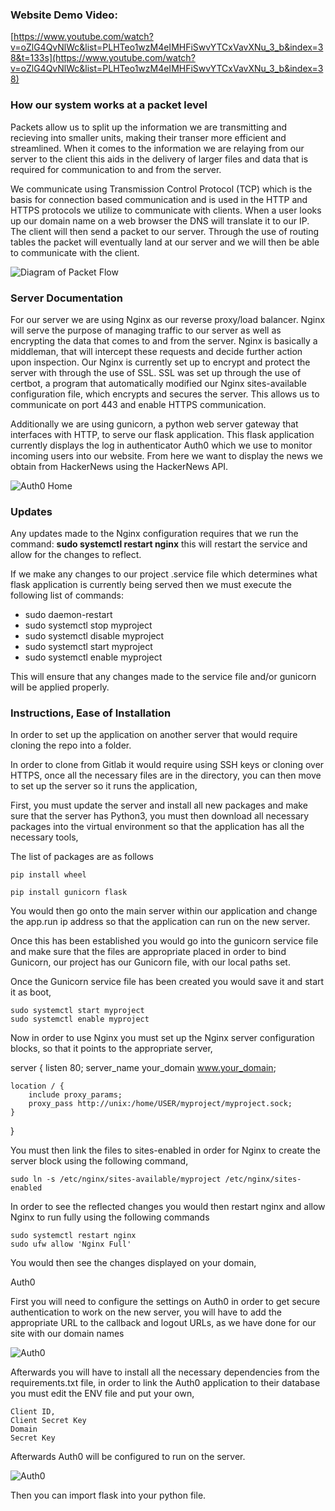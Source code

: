 ### Website Demo Video: 
[https://www.youtube.com/watch?v=oZlG4QvNlWc&list=PLHTeo1wzM4eIMHFiSwvYTCxVavXNu_3_b&index=38&t=133s](https://www.youtube.com/watch?v=oZlG4QvNlWc&list=PLHTeo1wzM4eIMHFiSwvYTCxVavXNu_3_b&index=38)

### How our system works at a packet level
Packets allow us to split up the information we are transmitting and recieving into smaller units, making their transer more efficient and streamlined. When it comes to the information we are relaying from our server to the client this aids in the delivery of larger files and data that is required for communication to and from the server. 

We communicate using Transmission Control Protocol (TCP) which is the basis for connection based communication and is used in the HTTP and HTTPS protocols we utilize to communicate with clients. When a user looks up our domain name on a web browser the DNS will translate it to our IP. The client will then send a packet to our server. Through the use of routing tables the packet will eventually land at our server and we will then be able to communicate with the client. 

![Diagram of Packet Flow](/source/images/Packet_Diagram.png "Packet Diagram")

### Server Documentation
For our server we are using Nginx as our reverse proxy/load balancer. Nginx will serve the purpose of managing traffic to our server as well as encrypting the data that comes to and from the server. Nginx is basically a middleman, that will intercept these requests and decide further action upon inspection. Our Nginx is currently set up to encrypt and protect the server with through the use of SSL. SSL was set up through the use of certbot, a program that automatically modified our Nginx sites-available configuration file, which encrypts and secures the server. This allows us to communicate on port 443 and enable HTTPS communication.

Additionally we are using gunicorn, a python web server gateway that interfaces with HTTP, to serve our flask application. This flask application currently displays the log in authenticator Auth0 which we use to monitor incoming users into our website. From here we want to display the news we obtain from HackerNews using the HackerNews API. 

![Auth0 Home](/source/images/Auth0_Home_Image.PNG "Auth0 Home")

### Updates
Any updates made to the Nginx configuration requires that we run the command: **sudo systemctl restart nginx** this will restart the service and allow for the changes to reflect. 

If we make any changes to our project .service file which determines what flask application is currently being served then we must execute the following list of commands: 
- sudo daemon-restart
- sudo systemctl stop myproject
- sudo systemctl disable myproject
- sudo systemctl start myproject
- sudo systemctl enable myproject

This will ensure that any changes made to the service file and/or gunicorn will be applied properly. 

### Instructions, Ease of Installation


In order to set up the application on another server that would require cloning the repo into a folder. 

In order to clone from Gitlab it would require using SSH keys or cloning over HTTPS, once all the necessary files are in the directory, you can then move to set up the server so it runs the application,

First, you must update the server and install all new packages and make sure that the server has Python3, you must then download all necessary packages into the virtual environment so that the application has all the necessary tools, 

The list of packages are as follows

    pip install wheel

    pip install gunicorn flask

You would then go onto the main server within our application and change the app.run ip address so that the application can run on the new server.

Once this has been established you would go into the gunicorn service file and make sure that the files are appropriate placed in order to bind Gunicorn, our project has our Gunicorn file, with our local paths set.

Once the Gunicorn service file has been created you would save it and start it as boot, 

	sudo systemctl start myproject
    sudo systemctl enable myproject

Now in order to use Nginx you must set up the Nginx server configuration blocks, so that it points to the appropriate server,

server {
    listen 80;
    server_name your_domain www.your_domain;

    location / {
        include proxy_params;
        proxy_pass http://unix:/home/USER/myproject/myproject.sock;
    }
}


You must then link the files to sites-enabled in order for Nginx to create the server block using the following command,

	sudo ln -s /etc/nginx/sites-available/myproject /etc/nginx/sites-enabled

In order to see the reflected changes you would then restart nginx and allow Nginx to run fully using the following commands

	sudo systemctl restart nginx
    sudo ufw allow 'Nginx Full'

You would then see the changes displayed on your domain,

Auth0

First you will need to configure the settings on Auth0 in order to get secure authentication to work on the new server, you will have to add the appropriate URL to the callback and logout URLs, as we have done for our site with our domain names

![Auth0](/source/images/urlHandling.png "PythonHackers")

Afterwards you will have to install all the necessary dependencies from the requirements.txt file, in order to link the Auth0 application to their database you  must edit the ENV file and put your own,

    Client ID, 
    Client Secret Key
    Domain
    Secret Key 

Afterwards Auth0 will be configured to run on the server.

![Auth0](/source/images/PythonHackers.png "PythonHackers")

Then you can import flask into your python file.
